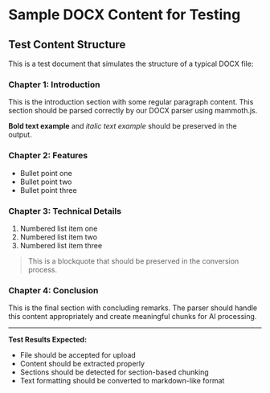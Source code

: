 # Sample DOCX Content for Testing

## Test Content Structure

This is a test document that simulates the structure of a typical DOCX file:

### Chapter 1: Introduction
This is the introduction section with some regular paragraph content. This section should be parsed correctly by our DOCX parser using mammoth.js.

**Bold text example** and *italic text example* should be preserved in the output.

### Chapter 2: Features
- Bullet point one
- Bullet point two  
- Bullet point three

### Chapter 3: Technical Details
1. Numbered list item one
2. Numbered list item two
3. Numbered list item three

> This is a blockquote that should be preserved in the conversion process.

### Chapter 4: Conclusion
This is the final section with concluding remarks. The parser should handle this content appropriately and create meaningful chunks for AI processing.

---

**Test Results Expected:**
- File should be accepted for upload
- Content should be extracted properly
- Sections should be detected for section-based chunking
- Text formatting should be converted to markdown-like format